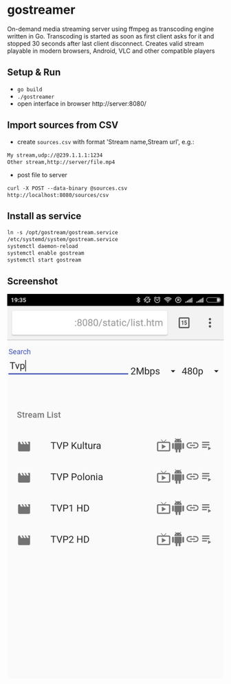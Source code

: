 # gostreamer

On-demand media streaming server using ffmpeg as transcoding engine written in Go.
Transcoding is started as soon as first client asks for it and stopped 30 seconds after last client disconnect.
Creates valid stream playable in modern browsers, Android, VLC and other compatible players

## Setup & Run
* ```go build```
* ```./gostreamer```
* open interface in browser http://server:8080/

## Import sources from CSV
* create ```sources.csv``` with format 'Stream name,Stream url', e.g.:
```
My stream,udp://@239.1.1.1:1234
Other stream,http://server/file.mp4
```
* post file to server
```
curl -X POST --data-binary @sources.csv http://localhost:8080/sources/csv
```

## Install as service
```
ln -s /opt/gostream/gostream.service /etc/systemd/system/gostream.service
systemctl daemon-reload
systemctl enable gostream
systemctl start gostream
```

## Screenshot
![screen](doc/screenshot.png)
